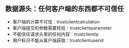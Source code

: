 ## 数据源头：任何客户端的东西都不可信任

- 客户端的计算不可信：trustclientcalculation
- 客户端提交的参数需要校验：trustclientparameter
- 不能信任请求头里的任何内容：trustclientip
- 用户标识不能从客户端获取：trustclientuserid